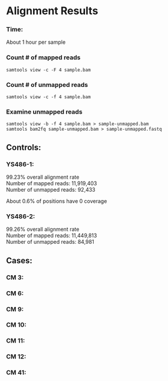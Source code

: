 # Alignment Results

### Time:
About 1 hour per sample

### Count # of mapped reads
```
samtools view -c -F 4 sample.bam
```

### Count # of unmapped reads
```
samtools view -c -f 4 sample.bam
```

### Examine unmapped reads
```
samtools view -b -f 4 sample.bam > sample-unmapped.bam
samtools bam2fq sample-unmapped.bam > sample-unmapped.fastq
```

## __Controls__:

### YS486-1:  
99.23% overall alignment rate  
Number of mapped reads: 11,919,403  
Number of unmapped reads: 92,433

About 0.6% of positions have 0 coverage

### YS486-2:  
99.26% overall alignment rate  
Number of mapped reads: 11,449,813  
Number of unmapped reads: 84,981

## __Cases__:
### CM 3:

### CM 6:

### CM 9:

### CM 10:

### CM 11:

### CM 12:

### CM 41:
